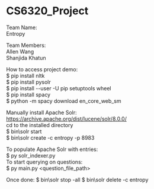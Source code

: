 # CS6320_Project
Team Name:\
Entropy

Team Members:\
Allen Wang\
Shanjida Khatun

How to access project demo:\
$ pip install nltk\
$ pip install pysolr\
$ pip install --user -U pip setuptools wheel\
$ pip install spacy\
$ python -m spacy download en_core_web_sm

Manually install Apache Solr: https://archive.apache.org/dist/lucene/solr/8.0.0/ \
cd to the installed directory\
$ bin\solr start\
$ bin\solr create -c entropy -p 8983

To populate Apache Solr with entries:\
$ py solr_indexer.py\
To start querying on questions:\
$ py main.py <question_file_path>

Once done:
$ bin\solr stop -all
$ bin\solr delete -c entropy
